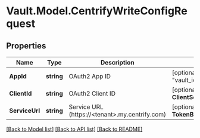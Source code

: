 # Vault.Model.CentrifyWriteConfigRequest

## Properties

Name | Type | Description | Notes
------------ | ------------- | ------------- | -------------
**AppId** | **string** | OAuth2 App ID | [optional] [default to "vault_io_integration"]
**ClientId** | **string** | OAuth2 Client ID | [optional] **ClientSecret** | **string** | OAuth2 Client Secret | [optional] **Policies** | **List&lt;string&gt;** | Use \&quot;token_policies\&quot; instead. If this and \&quot;token_policies\&quot; are both specified, only \&quot;token_policies\&quot; will be used. | [optional] **Scope** | **string** | OAuth2 App Scope | [optional] [default to "vault_io_integration"]
**ServiceUrl** | **string** | Service URL (https://&lt;tenant&gt;.my.centrify.com) | [optional] **TokenBoundCidrs** | **List&lt;string&gt;** | Comma separated string or JSON list of CIDR blocks. If set, specifies the blocks of IP addresses which are allowed to use the generated token. | [optional] **TokenNoDefaultPolicy** | **bool** | If true, the &#x27;default&#x27; policy will not automatically be added to generated tokens | [optional] **TokenNumUses** | **int** | The maximum number of times a token may be used, a value of zero means unlimited | [optional] **TokenPolicies** | **List&lt;string&gt;** | Comma-separated list of policies | [optional] **TokenTtl** | **int** | The initial ttl of the token to generate | [optional] **TokenType** | **string** | The type of token to generate, service or batch | [optional] [default to "default-service"]


[[Back to Model list]](../README.md#documentation-for-models) [[Back to API list]](../README.md#documentation-for-api-endpoints) [[Back to README]](../README.md)

